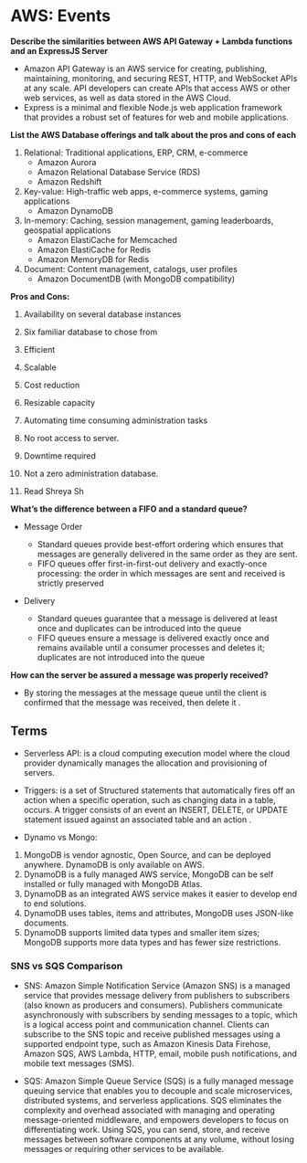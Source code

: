 # AWS: Events

**Describe the similarities between AWS API Gateway + Lambda functions and an ExpressJS Server**

- Amazon API Gateway is an AWS service for creating, publishing, maintaining, monitoring, and securing REST, HTTP, and WebSocket APIs at any scale. API developers can create APIs that access AWS or other web services, as well as data stored in the AWS Cloud.
- Express is a minimal and flexible Node.js web application framework that provides a robust set of features for web and mobile applications.

**List the AWS Database offerings and talk about the pros and cons of each**

1. Relational: Traditional applications, ERP, CRM, e-commerce
   - Amazon Aurora
   - Amazon Relational Database Service (RDS)
   - Amazon Redshift
2. Key-value: High-traffic web apps, e-commerce systems, gaming applications
   - Amazon DynamoDB
3. In-memory: Caching, session management, gaming leaderboards, geospatial applications
   - Amazon ElastiCache for Memcached
   - Amazon ElastiCache for Redis
   - Amazon MemoryDB for Redis
4. Document: Content management, catalogs, user profiles
   - Amazon DocumentDB (with MongoDB compatibility)

**Pros and Cons:**

1. Availability on several database instances

2. Six familiar database to chose from

3. Efficient

4. Scalable

5. Cost reduction

6. Resizable capacity

7. Automating time consuming administration tasks

8. No root access to server.

9. Downtime required

10. Not a zero administration database.

11. Read Shreya Sh

**What’s the difference between a FIFO and a standard queue?**

- Message Order

  - Standard queues provide best-effort ordering which ensures that messages are generally delivered in the same order as they are sent.
  - FIFO queues offer first-in-first-out delivery and exactly-once processing: the order in which messages are sent and received is strictly preserved

- Delivery

  - Standard queues guarantee that a message is delivered at least once and duplicates can be introduced into the queue
  - FIFO queues ensure a message is delivered exactly once and remains available until a consumer processes and deletes it; duplicates are not introduced into the queue

**How can the server be assured a message was properly received?**

- By storing the messages at the message queue until the client is confirmed that the message was received, then delete it .

## Terms

- Serverless API: is a cloud computing execution model where the cloud provider dynamically manages the allocation and provisioning of servers.

- Triggers: is a set of Structured statements that automatically fires off an action when a specific operation, such as changing data in a table, occurs. A trigger consists of an event an INSERT, DELETE, or UPDATE statement issued against an associated table and an action .

- Dynamo vs Mongo:

1. MongoDB is vendor agnostic, Open Source, and can be deployed anywhere. DynamoDB is only available on AWS.
2. DynamoDB is a fully managed AWS service, MongoDB can be self installed or fully managed with MongoDB Atlas.
3. DynamoDB as an integrated AWS service makes it easier to develop end to end solutions.
4. DynamoDB uses tables, items and attributes, MongoDB uses JSON-like documents.
5. DynamoDB supports limited data types and smaller item sizes; MongoDB supports more data types and has fewer size restrictions.

### SNS vs SQS Comparison

- SNS: Amazon Simple Notification Service (Amazon SNS) is a managed service that provides message delivery from publishers to subscribers (also known as producers and consumers). Publishers communicate asynchronously with subscribers by sending messages to a topic, which is a logical access point and communication channel. Clients can subscribe to the SNS topic and receive published messages using a supported endpoint type, such as Amazon Kinesis Data Firehose, Amazon SQS, AWS Lambda, HTTP, email, mobile push notifications, and mobile text messages (SMS).

- SQS: Amazon Simple Queue Service (SQS) is a fully managed message queuing service that enables you to decouple and scale microservices, distributed systems, and serverless applications. SQS eliminates the complexity and overhead associated with managing and operating message-oriented middleware, and empowers developers to focus on differentiating work. Using SQS, you can send, store, and receive messages between software components at any volume, without losing messages or requiring other services to be available.